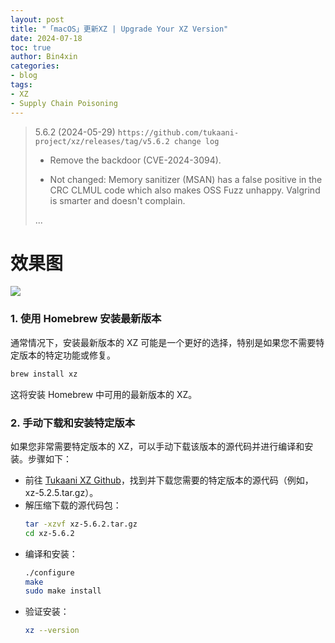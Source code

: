 ```yaml
---
layout: post
title: "「macOS」更新XZ | Upgrade Your XZ Version"
date: 2024-07-18
toc: true
author: Bin4xin
categories:
- blog
tags:
- XZ
- Supply Chain Poisoning
---
```


> 5.6.2 (2024-05-29) `https://github.com/tukaani-project/xz/releases/tag/v5.6.2 change log`
> 
>    * Remove the backdoor (CVE-2024-3094).
>
>    * Not changed: Memory sanitizer (MSAN) has a false positive
>      in the CRC CLMUL code which also makes OSS Fuzz unhappy.
>      Valgrind is smarter and doesn't complain.
>
>    ...

# 效果图

![](https://image.isisy.com/images/2024/07/18/2024-07-17-17.18.00.png)

### 1. 使用 Homebrew 安装最新版本

通常情况下，安装最新版本的 XZ 可能是一个更好的选择，特别是如果您不需要特定版本的特定功能或修复。

```bash
brew install xz
```

这将安装 Homebrew 中可用的最新版本的 XZ。

### 2. 手动下载和安装特定版本

如果您非常需要特定版本的 XZ，可以手动下载该版本的源代码并进行编译和安装。步骤如下：

- 前往 [Tukaani XZ Github](https://github.com/tukaani-project/xz/releases/tag/v5.6.2)，找到并下载您需要的特定版本的源代码（例如，xz-5.2.5.tar.gz）。
- 解压缩下载的源代码包：
  ```bash
  tar -xzvf xz-5.6.2.tar.gz
  cd xz-5.6.2
  ```
- 编译和安装：
  ```bash
  ./configure
  make
  sudo make install
  ```
- 验证安装：
  ```bash
  xz --version
  ```

